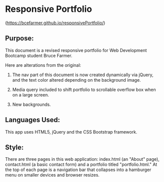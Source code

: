 # Responsive Portfolio
(https://bcefarmer.github.io/responsivePortfolio/)

## Purpose: 
This document is a revised responsive portfolio for Web Development Bootcamp student Bruce Farmer.  

Here are alterations from the original:

1) The nav part of this document is now created dynamically via jQuery, and the text color altered depending on the background image.

2) Media query included to shift portfolio to scrollable overflow box when on a large screen.

3) New backgrounds.

## Languages Used:
This app uses HTML5, jQuery and the CSS Bootstrap framework.

## Style:  
There are three pages in this web application: index.html (an "About" page), contact.html (a basic contact form) and a portfolio titled "portfolio.html." At the top of each page is a navigation bar that collapses into a hamburger menu on smaller devices and browser resizes.



